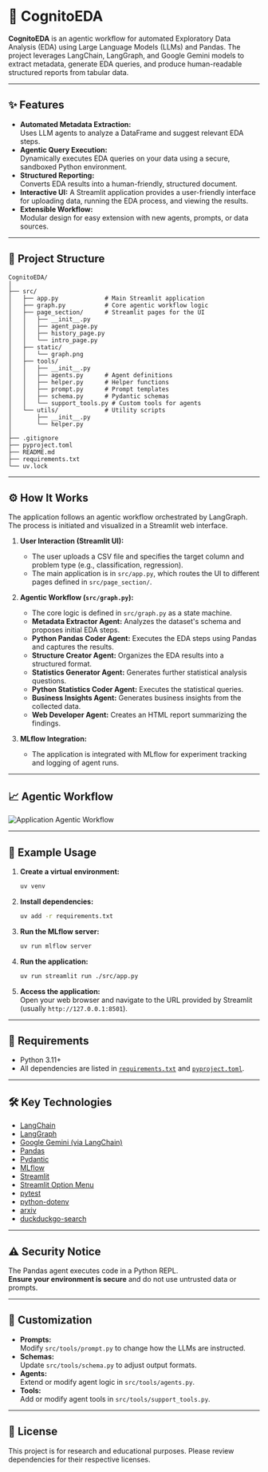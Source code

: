 # 🚀 CognitoEDA

**CognitoEDA** is an agentic workflow for automated Exploratory Data Analysis (EDA) using Large Language Models (LLMs) and Pandas. The project leverages LangChain, LangGraph, and Google Gemini models to extract metadata, generate EDA queries, and produce human-readable structured reports from tabular data.

---

## ✨ Features

- **Automated Metadata Extraction:**  
  Uses LLM agents to analyze a DataFrame and suggest relevant EDA steps.
- **Agentic Query Execution:**  
  Dynamically executes EDA queries on your data using a secure, sandboxed Python environment.
- **Structured Reporting:**  
  Converts EDA results into a human-friendly, structured document.
- **Interactive UI:**
  A Streamlit application provides a user-friendly interface for uploading data, running the EDA process, and viewing the results.
- **Extensible Workflow:**  
  Modular design for easy extension with new agents, prompts, or data sources.

---

## 📁 Project Structure

```
CognitoEDA/
│
├── src/
│   ├── app.py             # Main Streamlit application
│   ├── graph.py           # Core agentic workflow logic
│   ├── page_section/      # Streamlit pages for the UI
│   │   ├── __init__.py
│   │   ├── agent_page.py
│   │   ├── history_page.py
│   │   └── intro_page.py
│   ├── static/
│   │   └── graph.png
│   ├── tools/
│   │   ├── __init__.py
│   │   ├── agents.py      # Agent definitions
│   │   ├── helper.py      # Helper functions
│   │   ├── prompt.py      # Prompt templates
│   │   ├── schema.py      # Pydantic schemas
│   │   └── support_tools.py # Custom tools for agents
│   └── utils/             # Utility scripts
│       ├── __init__.py
│       └── helper.py
│
├── .gitignore
├── pyproject.toml
├── README.md
├── requirements.txt
└── uv.lock
```

---

## ⚙️ How It Works

The application follows an agentic workflow orchestrated by LangGraph. The process is initiated and visualized in a Streamlit web interface.

1.  **User Interaction (Streamlit UI):**
    -   The user uploads a CSV file and specifies the target column and problem type (e.g., classification, regression).
    -   The main application is in `src/app.py`, which routes the UI to different pages defined in `src/page_section/`.

2.  **Agentic Workflow (`src/graph.py`):**
    -   The core logic is defined in `src/graph.py` as a state machine.
    -   **Metadata Extractor Agent:**  Analyzes the dataset's schema and proposes initial EDA steps.
    -   **Python Pandas Coder Agent:** Executes the EDA steps using Pandas and captures the results.
    -   **Structure Creator Agent:**  Organizes the EDA results into a structured format.
    -   **Statistics Generator Agent:**  Generates further statistical analysis questions.
    -   **Python Statistics Coder Agent:** Executes the statistical queries.
    -   **Business Insights Agent:**  Generates business insights from the collected data.
    -   **Web Developer Agent:**  Creates an HTML report summarizing the findings.

3.  **MLflow Integration:**
    -   The application is integrated with MLflow for experiment tracking and logging of agent runs.

---

## 📈 Agentic Workflow

![Application Agentic Workflow](src/static/graph.png)

---

## 🚦 Example Usage

1. **Create a virtual environment:**  
   ```bash
   uv venv
   ```

2. **Install dependencies:**  
   ```bash
   uv add -r requirements.txt
   ```

3. **Run the MLflow server:**
   ```bash
   uv run mlflow server
   ```

4. **Run the application:**  
   ```bash
   uv run streamlit run ./src/app.py
   ```

5. **Access the application:**  
   Open your web browser and navigate to the URL provided by Streamlit (usually `http://127.0.0.1:8501`).

---

## 📝 Requirements

- Python 3.11+
- All dependencies are listed in [`requirements.txt`](requirements.txt) and [`pyproject.toml`](pyproject.toml).

---

## 🛠️ Key Technologies

- [LangChain](https://python.langchain.com/)
- [LangGraph](https://github.com/langchain-ai/langgraph)
- [Google Gemini (via LangChain)](https://python.langchain.com/docs/integrations/chat/google_genai)
- [Pandas](https://pandas.pydata.org/)
- [Pydantic](https://docs.pydantic.dev/)
- [MLflow](https://mlflow.org/)
- [Streamlit](https://docs.streamlit.io/)
- [Streamlit Option Menu](https://pypi.org/project/streamlit-option-menu/)
- [pytest](https://docs.pytest.org/)
- [python-dotenv](https://pypi.org/project/python-dotenv/)
- [arxiv](https.pypi.org/project/arxiv/)
- [duckduckgo-search](https://pypi.org/project/duckduckgo-search/)


---

## ⚠️ Security Notice

The Pandas agent executes code in a Python REPL.  
**Ensure your environment is secure** and do not use untrusted data or prompts.

---

## 🧩 Customization

- **Prompts:**  
  Modify `src/tools/prompt.py` to change how the LLMs are instructed.
- **Schemas:**  
  Update `src/tools/schema.py` to adjust output formats.
- **Agents:**  
  Extend or modify agent logic in `src/tools/agents.py`.
- **Tools:**  
  Add or modify agent tools in `src/tools/support_tools.py`.

---

## 📄 License

This project is for research and educational purposes. Please review dependencies for their respective licenses.